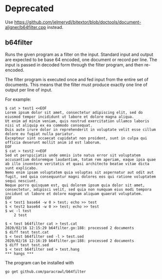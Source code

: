 # Deprecated

Use https://github.com/jelmervdl/bitextor/blob/doctools/document-aligner/b64filter.cpp instead.  

## b64filter

Runs the given program as a filter on the input. Standard input and output are
expected to be base 64 encoded, one document or record per line. The input is
passed in decoded form through the filter program, and then re-encoded.

The filter program is executed once and fed input from the entire set of
documents. This means that the filter must produce exactly one line of output
per line of input.

For example:

    $ cat > test1 <<EOF
    Lorem ipsum dolor sit amet, consectetur adipiscing elit, sed do eiusmod tempor incididunt ut labore et dolore magna aliqua.
    Ut enim ad minim veniam, quis nostrud exercitation ullamco laboris nisi ut aliquip ex ea commodo consequat.
    Duis aute irure dolor in reprehenderit in voluptate velit esse cillum dolore eu fugiat nulla pariatur.
    Excepteur sint occaecat cupidatat non proident, sunt in culpa qui officia deserunt mollit anim id est laborum.
    EOF
    $ cat > test2 <<EOF
    Sed ut perspiciatis unde omnis iste natus error sit voluptatem accusantium doloremque laudantium, totam rem aperiam, eaque ipsa quae ab illo inventore veritatis et quasi architecto beatae vitae dicta sunt explicabo.
    Nemo enim ipsam voluptatem quia voluptas sit aspernatur aut odit aut fugit, sed quia consequuntur magni dolores eos qui ratione voluptatem sequi nesciunt.
    Neque porro quisquam est, qui dolorem ipsum quia dolor sit amet, consectetur, adipisci velit, sed quia non numquam eius modi tempora incidunt ut labore et dolore magnam aliquam quaerat voluptatem.
    EOF
    $ < test1 base64 -w 0 > test; echo >> test
    $ < test2 base64 -w 0 >> test; echo >> test
    $ wc -l test
        2 test

    $ < test b64filter cat > test.cat
    2020/02/16 12:15:29 b64filter.go:188: processed 2 documents
    $ diff test test.cat
    $ < test b64filter sed -l > test.sed
    2020/02/16 12:16:19 b64filter.go:188: processed 2 documents
    $ diff test test.sed
    $ < test b64filter sed > test.hang
    *** hangs ***

The program can be installed with

    go get github.com/paracrawl/b64filter
    
